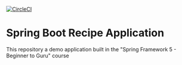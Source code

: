 [![CircleCI](https://circleci.com/gh/LeMikaelF/spring5-recipe-app.svg?style=svg)](https://circleci.com/gh/LeMikaelF/spring5-recipe-app)

# Spring Boot Recipe Application

This repository a demo application built in the "Spring Framework 5 - Beginner to Guru" course
